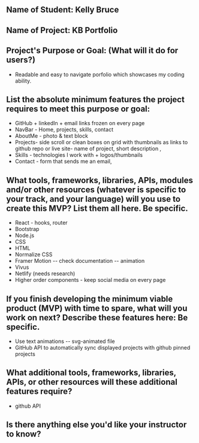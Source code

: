 ## Name of Student: Kelly Bruce

## Name of Project: KB Portfolio

## Project's Purpose or Goal: (What will it do for users?)
* Readable and easy to navigate porfolio which showcases my coding ability.

## List the absolute minimum features the project requires to meet this purpose or goal:
* GitHub + linkedIn + email links frozen on every page
* NavBar - Home, projects, skills, contact
* AboutMe - photo & text block
* Projects- side scroll or clean boxes on grid with thumbnails as links to github repo or live site- name of project, short description , 
* Skills - technologies I work with + logos/thumbnails
* Contact - form that sends me an email, 


## What tools, frameworks, libraries, APIs, modules and/or other resources (whatever is specific to your track, and your language) will you use to create this MVP? List them all here. Be specific.
* React -  hooks, router
* Bootstrap
* Node.js
* CSS
* HTML
* Normalize CSS
* Framer Motion -- check documentation -- animation
* Vivus
* Netlify (needs research)
* Higher order components - keep social media on every page

## If you finish developing the minimum viable product (MVP) with time to spare, what will you work on next? Describe these features here: Be specific.

* Use text animations -- svg-animated file
* GitHub API to automatically sync displayed projects with github pinned projects

## What additional tools, frameworks, libraries, APIs, or other resources will these additional features require?
* github API

## Is there anything else you'd like your instructor to know?